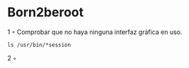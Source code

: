 # Born2beroot 

1 ◦ Comprobar que no haya ninguna interfaz gráfica en uso.

  ```ls /usr/bin/*session```

2 ◦ 
